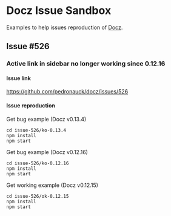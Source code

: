 # Docz Issue Sandbox

Examples to help issues reproduction of [Docz](https://github.com/pedronauck/docz).

## Issue #526

### Active link in sidebar no longer working since 0.12.16

#### Issue link
https://github.com/pedronauck/docz/issues/526

#### Issue reproduction

Get bug example (Docz v0.13.4)
```
cd issue-526/ko-0.13.4
npm install
npm start
```

Get bug example (Docz v0.12.16)
```
cd issue-526/ko-0.12.16
npm install
npm start
```

Get working example (Docz v0.12.15)
```
cd issue-526/ok-0.12.15
npm install
npm start
```

